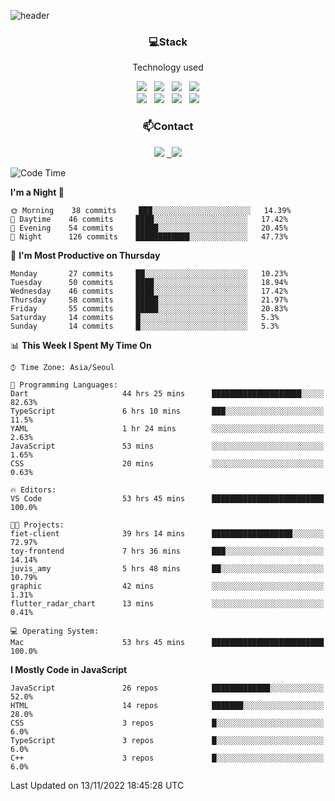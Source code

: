 ![header](https://capsule-render.vercel.app/api?type=waving&color=gradient&height=200&text=Che-ri&fontAlign=70&fontAlignY=40&animation=twinkling)

<h3 align="center">💻Stack</h3>
<p align="center">Technology used</p>
<div align="center"><img src="https://img.shields.io/badge/HTML5-e74c3c?style=flat-square&logo=HTML5&logoColor=white"></img> &nbsp <img src="https://img.shields.io/badge/CSS3-0A84FF?style=flat-square&logo=CSS3&logoColor=white"></img> &nbsp <img src="https://img.shields.io/badge/tailwind%2Dcss-06B6D4?style=flat-square&logo=tailwindcss&logoColor=white"/></a> &nbsp <img src="https://img.shields.io/badge/styled%2Dcomponents-DB7093?style=flat-square&logo=styled%2Dcomponents&logoColor=white"/></a>
<br><img src="https://img.shields.io/badge/JavaScript-FFCD11?style=flat-square&logo=JavaScript&logoColor=white"></img> &nbsp <img src="https://img.shields.io/badge/React-00BCF6?style=flat-square&logo=React&logoColor=white"></img> &nbsp <img src="https://img.shields.io/badge/Redux-764ABC?style=flat-square&logo=Redux&logoColor=white"/> &nbsp <img src="https://img.shields.io/badge/Zustand-582D3E?style=flat-square&logo=Zustand&logoColor=white"/></a></div> 

<h3 align="center">📫Contact</h3>
<div align="center"><a href="https://cheri.tistory.com/"><img src="https://img.shields.io/badge/Cheri-AD29B6?style=flat-square&logo=Tidal&logoColor=white"/></a> <a href="rnjs1135@gmail.com"> &nbsp <img src="https://img.shields.io/badge/Gmail-EA4335?style=flat-square&logo=Gmail&logoColor=white"/></a></div>

<!--START_SECTION:waka-->
![Code Time](http://img.shields.io/badge/Code%20Time-1%2C743%20hrs%2028%20mins-blue)

**I'm a Night 🦉** 

```text
🌞 Morning    38 commits     ███░░░░░░░░░░░░░░░░░░░░░░   14.39% 
🌆 Daytime    46 commits     ████░░░░░░░░░░░░░░░░░░░░░   17.42% 
🌃 Evening    54 commits     █████░░░░░░░░░░░░░░░░░░░░   20.45% 
🌙 Night      126 commits    ████████████░░░░░░░░░░░░░   47.73%

```
📅 **I'm Most Productive on Thursday** 

```text
Monday       27 commits     ██░░░░░░░░░░░░░░░░░░░░░░░   10.23% 
Tuesday      50 commits     ████░░░░░░░░░░░░░░░░░░░░░   18.94% 
Wednesday    46 commits     ████░░░░░░░░░░░░░░░░░░░░░   17.42% 
Thursday     58 commits     █████░░░░░░░░░░░░░░░░░░░░   21.97% 
Friday       55 commits     █████░░░░░░░░░░░░░░░░░░░░   20.83% 
Saturday     14 commits     █░░░░░░░░░░░░░░░░░░░░░░░░   5.3% 
Sunday       14 commits     █░░░░░░░░░░░░░░░░░░░░░░░░   5.3%

```


📊 **This Week I Spent My Time On** 

```text
⌚︎ Time Zone: Asia/Seoul

💬 Programming Languages: 
Dart                     44 hrs 25 mins      ████████████████████░░░░░   82.63% 
TypeScript               6 hrs 10 mins       ███░░░░░░░░░░░░░░░░░░░░░░   11.5% 
YAML                     1 hr 24 mins        ░░░░░░░░░░░░░░░░░░░░░░░░░   2.63% 
JavaScript               53 mins             ░░░░░░░░░░░░░░░░░░░░░░░░░   1.65% 
CSS                      20 mins             ░░░░░░░░░░░░░░░░░░░░░░░░░   0.63%

🔥 Editors: 
VS Code                  53 hrs 45 mins      █████████████████████████   100.0%

🐱‍💻 Projects: 
fiet-client              39 hrs 14 mins      ██████████████████░░░░░░░   72.97% 
toy-frontend             7 hrs 36 mins       ███░░░░░░░░░░░░░░░░░░░░░░   14.14% 
juvis_amy                5 hrs 48 mins       ██░░░░░░░░░░░░░░░░░░░░░░░   10.79% 
graphic                  42 mins             ░░░░░░░░░░░░░░░░░░░░░░░░░   1.31% 
flutter_radar_chart      13 mins             ░░░░░░░░░░░░░░░░░░░░░░░░░   0.41%

💻 Operating System: 
Mac                      53 hrs 45 mins      █████████████████████████   100.0%

```

**I Mostly Code in JavaScript** 

```text
JavaScript               26 repos            █████████████░░░░░░░░░░░░   52.0% 
HTML                     14 repos            ███████░░░░░░░░░░░░░░░░░░   28.0% 
CSS                      3 repos             █░░░░░░░░░░░░░░░░░░░░░░░░   6.0% 
TypeScript               3 repos             █░░░░░░░░░░░░░░░░░░░░░░░░   6.0% 
C++                      3 repos             █░░░░░░░░░░░░░░░░░░░░░░░░   6.0%

```



 Last Updated on 13/11/2022 18:45:28 UTC
<!--END_SECTION:waka-->
